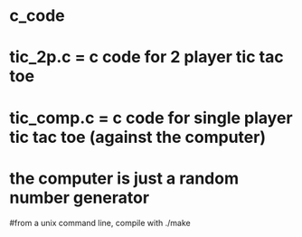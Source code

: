 # c_code

# tic_2p.c = c code for 2 player tic tac toe

# tic_comp.c = c code for single player tic tac toe (against the computer)
# the computer is just a random number generator

#from a unix command line, compile with ./make